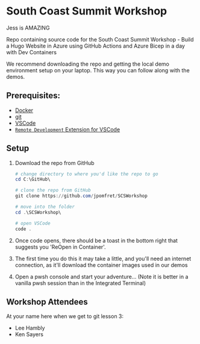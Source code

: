 # South Coast Summit Workshop

Jess is AMAZING

Repo containing source code for the South Coast Summit Workshop - Build a Hugo Website in Azure using GitHub Actions and Azure Bicep in a day with Dev Containers

We recommend downloading the repo and getting the local demo environment setup on your laptop. This way you can follow along with the demos.

## Prerequisites:

- [Docker](https://www.docker.com/get-started)
- [git](https://git-scm.com/downloads)
- [VSCode](https://code.visualstudio.com/download)
- [`Remote Development` Extension for VSCode](https://marketplace.visualstudio.com/items?itemName=ms-vscode-remote.vscode-remote-extensionpack)

## Setup

1. Download the repo from GitHub
    ```PowerShell
    # change directory to where you'd like the repo to go
    cd C:\GitHub\

    # clone the repo from GitHub
    git clone https://github.com/jpomfret/SCSWorkshop

    # move into the folder
    cd .\SCSWorkshop\

    # open VSCode
    code .
    ```

1. Once code opens, there should be a toast in the bottom right that suggests you 'ReOpen in Container'.
1. The first time you do this it may take a little, and you'll need an internet connection, as it'll download the container images used in our demos
1. Open a pwsh console and start your adventure... (Note it is better in a vanilla pwsh session than in the Integrated Terminal)

## Workshop Attendees

At your name here when we get to git lesson 3:
 - Lee Hambly
 - Ken Sayers